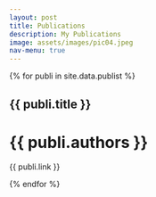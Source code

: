 ```yaml
---
layout: post
title: Publications
description: My Publications
image: assets/images/pic04.jpeg
nav-menu: true
---
```


{% for publi in site.data.publist %}

## {{ publi.title }} 
# {{ publi.authors }} 
{{ publi.link }}

{% endfor %}
